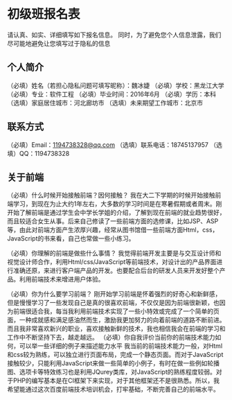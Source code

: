 # 初级班报名表

请认真、如实、详细填写如下报名信息。
同时，为了避免您个人信息泄露，我们尽可能地避免让您填写过于隐私的信息

## 个人简介

（必填）姓名（若担心隐私问题可填写昵称）：魏冰婕
（必填）学校：黑龙江大学
（必填）专业：软件工程
（必填）毕业时间：2016年6月
（必填）学历：本科
（选填）家庭居住城市：河北廊坊市
（选填）未来期望工作城市：北京市

## 联系方式

（必填）Email：1194738328@qq.com
（选填）联系电话：18745137957
（选填）QQ：1194738328

## 关于前端

（必填）什么时候开始接触前端？因何接触？
       我在大二下学期的时候开始接触前端学习，到现在为止大约1年左右，大多数的学习时间是在寒暑假期或者周末。刚开始了解前端是通过学生会中学长学姐的介绍，了解到现在前端的就业趋势很好，而且较适合女生从事。后来自己修读了一些前端方面的选修课，比如JSP、ASP等，由此对前端方面产生浓厚兴趣，经常从图书馆借一些前端方面Html，css，JavaScript的书来看，自己也常做一些小练习。

（必填）你理解的前端是做些什么事情？
       我觉得前端开发主要是与交互设计师和视觉设计师合作，利用Html/css/JavaScript等前端技术，对设计出的产品界面进行准确还原，来进行客户端产品的开发。也要配合后台的研发人员来开发好整个产品。利用前端技术来增进用户体验。

（必填）你为什么要学习前端？
       刚开始学习前端是怀着强烈的好奇心和新鲜感，但是慢慢学习了一些发现自己是真的很喜欢前端，不仅仅是因为前端很新颖，也因为前端很适合我，每当我利用前端技术实现了一些小特效或完成了一个简单的页面，一种成就感和满足感油然而生，激励我更加努力的向着前端的道路不断前进。而且我非常喜欢新兴的职业，喜欢接触新鲜的技术，我也相信我会在前端的学习和工作中不断坚持下去，越走越远。
（必填）你自我评价当前你的前端技术能力如何，可以举一些详细的例子来描述能力水平
我当前的前端技术能力一般，对Html和css较为熟练，可以独立进行页面布局，完成一个静态页面。而对于JavaScript接触较少，只能利用JavaScript来做一些简单的小例子，有时在做一些例如轮播图、选项卡等特效练习也是利用JQurey类库，对JavaScript的熟练程度较弱。对于PHP的编写基本是在CI框架下来实现，对于其他框架还不是很熟悉。所以，我希望能通过这次百度前端技术培训机会，打牢基础，不断完善自己的前端水平。

